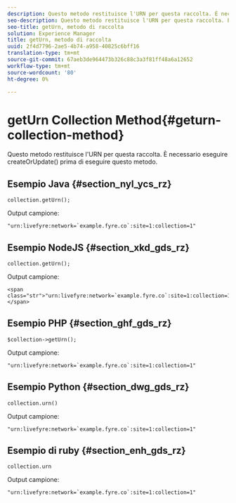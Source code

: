 ```yaml
---
description: Questo metodo restituisce l'URN per questa raccolta. È necessario eseguire createOrUpdate() prima di eseguire questo metodo.
seo-description: Questo metodo restituisce l'URN per questa raccolta. È necessario eseguire createOrUpdate() prima di eseguire questo metodo.
seo-title: getUrn, metodo di raccolta
solution: Experience Manager
title: getUrn, metodo di raccolta
uuid: 2f4d7796-2ae5-4b74-a958-40825c6bff16
translation-type: tm+mt
source-git-commit: 67aeb3de964473b326c88c3a3f81ff48a6a12652
workflow-type: tm+mt
source-wordcount: '80'
ht-degree: 0%

---
```



# getUrn Collection Method{#geturn-collection-method}

Questo metodo restituisce l&#39;URN per questa raccolta. È necessario eseguire createOrUpdate() prima di eseguire questo metodo.

## Esempio Java {#section_nyl_ycs_rz}

```
collection.getUrn(); 
```

Output campione:

```
"urn:livefyre:network=`example.fyre.co`:site=1:collection=1" 
```

## Esempio NodeJS {#section_xkd_gds_rz}

```
collection.getUrn(); 
```

Output campione:

```
<span class="str">"urn:livefyre:network=`example.fyre.co`:site=1:collection=1"</span>
```

## Esempio PHP {#section_ghf_gds_rz}

```
$collection->getUrn(); 
```

Output campione:

```
"urn:livefyre:network=`example.fyre.co`:site=1:collection=1" 
```

## Esempio Python {#section_dwg_gds_rz}

```
collection.urn() 
```

Output campione:

```
"urn:livefyre:network=`example.fyre.co`:site=1:collection=1" 
```

## Esempio di ruby {#section_enh_gds_rz}

```
collection.urn
```

Output campione:

```
"urn:livefyre:network=`example.fyre.co`:site=1:collection=1" 
```

